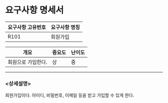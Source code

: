 요구사항 명세서
===================

|요구사항 고유번호|요구사항 명칭|
|---|---|
|R101|회원가입|    
  
|개요|중요도|난이도|
|---|---|---|
|회원으로 가입한다.|상|중|

---
### <상세설명>  
회원가입이다. 아이디, 비밀번호, 이메일 등을 받고 가입할 수 있게 한다.